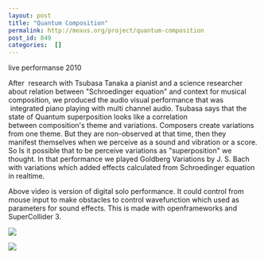 ```yaml
---
layout: post
title: "Quantum Composition"
permalink: http://moxus.org/project/quantum-composition
post_id: 849
categories:  []
---
```


live performanse 2010






After  research with Tsubasa Tanaka a pianist and a science researcher about relation between "Schroedinger equation" and context for musical composition, we produced the audio visual performance that was  integrated piano playing with multi channel audio. Tsubasa says that the state of Quantum superposition looks like a correlation between composition's theme and variations. Composers create variations from one theme. But they are non-observed at that time, then they manifest themselves when we perceive as a sound and vibration or a score. So Is it possible that to be perceive variations as "superposition" we thought. In that performance we played Goldberg Variations by J. S. Bach with variations which added effects calculated from Schroedinger equation in realtime.

Above video is version of digital solo performance. It could control from mouse input to make obstacles to control wavefunction which used as parameters for sound effects. This is made with openframeworks and SuperCollider 3.




![](/images/project/quantum_01.png)


![](/images/project/quantum_02.png)